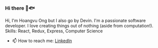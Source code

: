 ### Hi there 👋:fish:

<!--
**hoangvu71/hoangvu71** is a ✨ _special_ ✨ repository because its `README.md` (this file) appears on your GitHub profile.


- 🔭 I’m currently working on ...
- 🌱 I’m currently learning ...
- 👯 I’m looking to collaborate on ...
- 🤔 I’m looking for help with ...
- 💬 Ask me about ...
- 📫 How to reach me: 
- 😄 Pronouns: ...
- ⚡ Fun fact: ...
-->
Hi, I'm Hoangvu Ong but I also go by Devin. I'm a passionate software developer. I love creating things out of nothing (aside from computation!). 
Skills:
  React, Redux, Express, Computer Science
  
- 📫 How to reach me: [LinkedIn](https://www.linkedin.com/in/hoangvu-ongdevin/)
